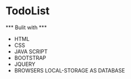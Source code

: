 # TodoList
 *** Bulit with  ***
  * HTML
  * CSS
  * JAVA SCRIPT
  * BOOTSTRAP
  * JQUERY
  * BROWSERS LOCAL-STORAGE AS DATABASE
